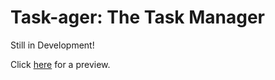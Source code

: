 # Task-ager: The Task Manager

Still in Development!

Click [here](https://task-ager.netlify.app/) for a preview. 
